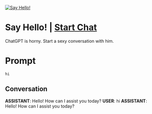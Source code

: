 
[![Say Hello!](https://flow-prompt-covers.s3.us-west-1.amazonaws.com/icon/minimalist/mini_2.png)](https://gptcall.net/chat.html?data=%7B%22contact%22%3A%7B%22id%22%3A%221fGyGi8Y1tZjiDftMWhrW%22%2C%22flow%22%3Atrue%7D%7D)
# Say Hello! | [Start Chat](https://gptcall.net/chat.html?data=%7B%22contact%22%3A%7B%22id%22%3A%221fGyGi8Y1tZjiDftMWhrW%22%2C%22flow%22%3Atrue%7D%7D)
ChatGPT is horny. Start a sexy conversation with him.

# Prompt

```
hi
```

## Conversation

**ASSISTANT**: Hello! How can I assist you today?
**USER**: hi
**ASSISTANT**: Hello! How can I assist you today?


